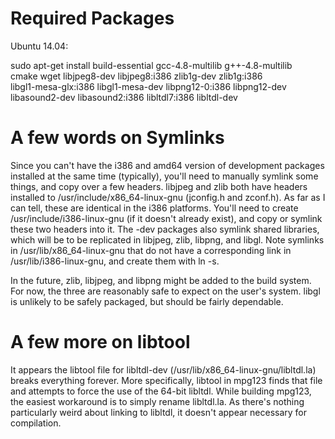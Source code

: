 Required Packages
==========================

Ubuntu 14.04:

sudo apt-get install build-essential gcc-4.8-multilib g++-4.8-multilib \
  cmake wget libjpeg8-dev libjpeg8:i386 zlib1g-dev zlib1g:i386 \
  libgl1-mesa-glx:i386 libgl1-mesa-dev libpng12-0:i386 libpng12-dev \
  libasound2-dev libasound2:i386 libltdl7:i386 libltdl-dev

A few words on Symlinks
=============

Since you can't have the i386 and amd64 version of development packages
installed at the same time (typically), you'll need to manually
symlink some things, and copy over a few headers.  libjpeg and zlib
both have headers installed to /usr/include/x86\_64-linux-gnu (jconfig.h
and zconf.h).  As far as I can tell, these are identical in the i386
platforms.  You'll need to create /usr/include/i386-linux-gnu (if it
doesn't already exist), and copy or symlink these two headers into it.
The -dev packages also symlink shared libraries, which will be to be
replicated in libjpeg, zlib, libpng, and libgl.  Note symlinks in
/usr/lib/x86\_64-linux-gnu that do not have a corresponding link in
/usr/lib/i386-linux-gnu, and create them with ln -s.

In the future, zlib, libjpeg, and libpng might be added to the build
system.  For now, the three are reasonably safe to expect on the user's
system.  libgl is unlikely to be safely packaged, but should be fairly
dependable.

A few more on libtool
==============

It appears the libtool file for libltdl-dev
(/usr/lib/x86\_64-linux-gnu/libltdl.la) breaks everything forever.
More specifically, libtool in mpg123 finds that file and attempts
to force the use of the 64-bit libltdl.  While building mpg123, the
easiest workaround is to simply rename libltdl.la.  As there's nothing
particularly weird about linking to libltdl, it doesn't appear necessary
for compilation.

